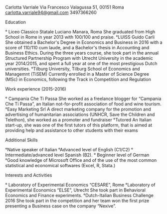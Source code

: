 Carlotta Varriale
 Via Francesco Valagussa 51, 00151 Roma
carlotta.varriale94@gmail.com 3497366260

Education

° Liceo Classico Statale Luciano Manara, Roma
She graduated from High School in Rome in year 2013 with 100/100 and praise.
°LUISS Guido Carli
She obtained a Bachelor's Degree in Economics and Business in 2016 with a score of 110/110 cum laude, and a Bachelor's thesis in Accounting and Business Ethics.
During the three years course, she took part in the annual Structured Partnership Program with Utrecht University in the academic year 2014/2015, and spent a full year at one of the most prestigious Dutch universities.
°Tilburg University, Tilburg School of Economics and Managemnt (TiSEM)
Currently enrolled in a Master of Science Degree (MSc) in Economics, following the Track in Competition and Regulation

Work experience (2015-2016)

° Campania Che Ti Passa
She worked as a freelance blogger for “Campania Che Ti Passa”, an Italian not-for-profit association of food and wine tourism.
°Easy Marketing Srl
A direct marketing company for the promotion and advertising of humanitarian associations (UNHCR, Save the Children and Telethon), she worked as a promoter and fundraiser
°Tutored
An Italian start-up, she was one of the first tutors of this platform, that is aimed at providing help and assistance to other students with their exams

Additional Skills

°Native speaker of Italian 
°Advanced level of English (C1/C2)
° Intermediate/advanced level Spanish (B2).
° Beginner level of German
°Good knowledge of Microsoft Office and of the use of the most common statistical and economical softwares (Excel, R, Stata.)

Interests and Activities

° Laboratory of Experimental Economics “CESARE”, Rome
°Laboratory of Experimental Economics “ELSE”, Utrecht
She took part in Behavioral Economics and Finance experiments.
°Dutch-Italian Business Challenge 2016
She took part in the competition and her team won the first prize presenting a Business case on the company “Nexive”.
